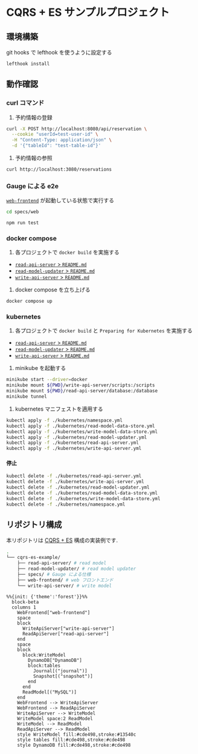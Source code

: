 # CQRS + ES サンプルプロジェクト

## 環境構築

git hooks で lefthook を使うように設定する

```sh
lefthook install
```

## 動作確認

### curl コマンド

1. 予約情報の登録

```sh
curl -X POST http://localhost:8080/api/reservation \
  --cookie "userId=test-user-id" \
  -H "Content-Type: application/json" \
  -d '{"tableId": "test-table-id"}'
```

1. 予約情報の参照

```sh
curl http://localhost:3080/reservations
```

### Gauge による e2e

[`web-frontend`](./web-frontend/README.md) が起動している状態で実行する

```sh
cd specs/web

npm run test
```

### docker compose

1. 各プロジェクトで `docker build` を実施する

- [`read-api-server` > `README.md`](./read-api-server/README.md)
- [`read-model-updater` > `README.md`](./read-model-updater/README.md)
- [`write-api-server` > `README.md`](./write-api-server/README.md)

1. docker compose を立ち上げる

```sh
docker compose up
```

### kubernetes

1. 各プロジェクトで `docker build` と `Preparing for Kubernetes` を実施する

- [`read-api-server` > `README.md`](./read-api-server/README.md)
- [`read-model-updater` > `README.md`](./read-model-updater/README.md)
- [`write-api-server` > `README.md`](./write-api-server/README.md)

1. minikube を起動する

```sh
minikube start --driver=docker
minikube mount ${PWD}/write-api-server/scripts:/scripts
minikube mount ${PWD}/read-api-server/database:/database
minikube tunnel
```

1. kubernetes マニフェストを適用する

```sh
kubectl apply -f ./kubernetes/namespace.yml
kubectl apply -f ./kubernetes/read-model-data-store.yml
kubectl apply -f ./kubernetes/write-model-data-store.yml
kubectl apply -f ./kubernetes/read-model-updater.yml
kubectl apply -f ./kubernetes/read-api-server.yml
kubectl apply -f ./kubernetes/write-api-server.yml
```

#### 停止

```sh
kubectl delete -f ./kubernetes/read-api-server.yml
kubectl delete -f ./kubernetes/write-api-server.yml
kubectl delete -f ./kubernetes/read-model-updater.yml
kubectl delete -f ./kubernetes/read-model-data-store.yml
kubectl delete -f ./kubernetes/write-model-data-store.yml
kubectl delete -f ./kubernetes/namespace.yml
```

## リポジトリ構成

本リポジトリは [CQRS + ES](https://zenn.dev/kuramapommel/articles/self-study_actor-model-using-akka#cqrs-%2B-es) 構成の実装例です.

```bash
.
└── cqrs-es-example/
    ├── read-api-server/ # read model
    ├── read-model-updater/ # read model updater
    ├── specs/ # Gauge による仕様
    ├── web-frontend/ # web フロントエンド
    └── write-api-server/ # write model
```

```mermaid
%%{init: {'theme':'forest'}}%%
  block-beta
  columns 1
    WebFrontend["web-frontend"]
    space
    block
      WriteApiServer["write-api-server"]
      ReadApiServer["read-api-server"]
    end
    space
    block
      block:WriteModel
        DynamoDB["DynamoDB"]
        block:tables
          Journal[("journal")]
          Snapshot[("snapshot")]
        end
      end
      ReadModel[("MySQL")]
    end
    WebFrontend --> WriteApiServer
    WebFrontend --> ReadApiServer
    WriteApiServer --> WriteModel
    WriteModel space:2 ReadModel
    WriteModel --> ReadModel
    ReadApiServer --> ReadModel
    style WriteModel fill:#cde498,stroke:#13540c
    style tables fill:#cde498,stroke:#cde498
    style DynamoDB fill:#cde498,stroke:#cde498
```
